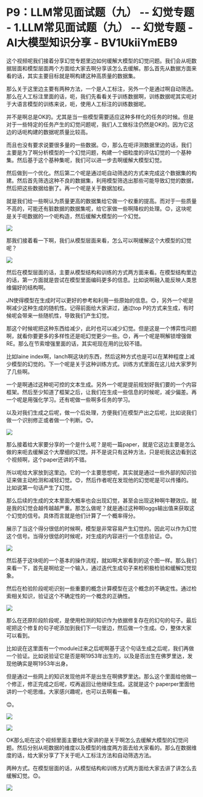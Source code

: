 # P9：LLM常见面试题（九） -- 幻觉专题 - 1.LLM常见面试题（九） -- 幻觉专题 - AI大模型知识分享 - BV1UkiiYmEB9

这个视频呢我们接着分享幻觉专题里边如何缓解大模型的幻觉问题。我们会从呃数据层面和模型层面两个方面给大家去啊分享该怎么去缓解。那么首先从数据方面来看的话，其实主要目标就是啊构建这种高质量的数据集。

那么关于这里边主要有两种方法，一个是人工标注，另外一个是通过啊自动筛选。那么在人工标注里面的话，呃，我们先看看关于训练数据啊，训练数据呢其实呃对于大语言模型的训练来说，呃，使用人工标注的训练数据呢。

并不是啊总是OK的。尤其是当一些模型需要适应这种多样化的任务的时候。但是对于一些特定的任务产生的幻觉问题呢，我们人工做标注仍然是OK的。因为它这边的话呃构建的数据呢质量比较高。

而且也没有要求说要很多量的一些数据。😊，那么在呃评测数据里边的话，我们主要是为了啊分析模型的一个幻觉问题，构建一个细粒度的评估幻觉的一个基种集。然后基于这个基种集呢，我们可以进一步去啊缓解大模型幻觉。

然后做到一个优化。然后第二个呢是通过呃自动筛选的方式来完成这个数据集的构建。然后首先筛选这种不良的数据集，利用模型筛选出那些可能导致幻觉的数据，然后把这些数据给删了。再一个呢是关于数据加权。

就是我们给一些啊认为质量更高的数据集给它做一个权重的提高。而对于一些质量不高的，可能还有脏数据的数据集呢，给它家做一些啊降权的处理。😊，这块呢是关于呃数据的一个呃构造，然后缓解大模型的一个幻觉。



![](img/6ec633e7952c506bea62013b2978f7b6_1.png)

那我们接着看一下啊，我们从模型层面来看，怎么可以啊缓解这个大模型的幻觉呢？

![](img/6ec633e7952c506bea62013b2978f7b6_3.png)

然后在模型层面的话，主要从模型结构和训练的方式两方面来看。在模型结构里边的话，第一方面就是尝试在模型里面编码更多的信息。比如说啊融入能反映人类思维偏好的结构啊。

JN使得模型在生成时可以更好的参考和利用一些原始的信息。😊，另外一个呢是啊减少这种生成的随机性。记得前面给大家讲过，通过top P的方式来生成，有时候呢会带来一些随机性，导致我们产生幻觉。

那这个时候呢把这种东西给减少，此时也可以减少幻觉。但是这是一个博弈性问题啊，就看你要更多的多样性还是呃幻觉更少一些。😊，再一个呢是啊解锁增强做RE。那么在节索增强里面的话，其实呃现在用的比较不错。

比如laine index啊，lanch啊这块的东西，然后这种方式也是可以在某种程度上减少模型的幻觉的。下一个呢是关于这种训练方式。训练方式里面在这儿给大家罗列了几些啊。

一个是啊通过这种呃可控的文本生成。另外一个呢是提前规划好我们要的一个内容框架。然后至少知道了框架之后，让我们在生成一些信息的时候呢，减少偏差。再一个呢是用强化学习。还有呢做一些啊多任务的学习。

以及对我们生成之后呢，做一个后处理，方便我们在模型产出之后呢，比如说我们做一个识别修正或者做一个判断。😊。



![](img/6ec633e7952c506bea62013b2978f7b6_5.png)

那么接着给大家要分享的一个是什么呢？是呃一篇paper，就是它这边主要是怎么做的来呃去缓解这个大摩细的幻觉。并不是说只有这种方法，只是呃我这边看到这个视频啊，这个paper还讲的不错。

所以呢给大家放到这里边。它的一个主要思想呢，其实就是通过一些外部的知识验证来做主动检测和减轻幻觉。😊，然后作者呢在发现他的幻觉呢是可以传播的。比如说第一句话产生了幻觉。

那么后续的生成的文本里面大概率也会出现幻觉，甚至会出现这种啊牛鞭效应。就是我的幻觉会越传越越严重。那怎么做呢？就是通过这种啊loggs输出值来获取这个幻觉的信号。具体而言就是他们计算了一个概率得分。

展示了当这个得分很低的时候啊，模型是非常容易产生幻觉的。因此可以作为幻觉这个信号。当得分很低的时候呢，对生成的内容进行一个信息验证。😊。



![](img/6ec633e7952c506bea62013b2978f7b6_7.png)

然后基于这块呃的一个基本的操作流程，就如啊大家看到的这个图一样。那么我们来看一下，首先是啊给定一个输入，通过迭代生成句子来检积极检验和缓解幻觉现象。

然后在检验阶段呢呃识别一些重要的概念计算模型在这个概念的不确定性。通过检索相关知识，验证这个不确定性的一个概念的正确性。



![](img/6ec633e7952c506bea62013b2978f7b6_9.png)

那么在还原阶段阶段呢，是使用检测的知识作为依据修复存在的幻句的句子。最后呢把这个修复的句子呢添加到我们下一句里边，然后做一个生成。😊，整体大家可以看到。

比如说在这里面有一个module过来之后呢啊基于这个句话生成之后呢，我们再做一个验证。比如说验证它是否是啊1953年出生的，以及是否出生在佛罗里达，发现他确实是啊1953年出身。

但是通过一些网上的知识发现他并不是出生在啊佛罗里达。那么这个里面给他做一个修正，修正完成之后呢，哎再返回让他继续生成。这就是这个 paperper里面他讲的一个呃思维。大家感兴趣呢，也可以去啊看一看。

😊。

![](img/6ec633e7952c506bea62013b2978f7b6_11.png)

![](img/6ec633e7952c506bea62013b2978f7b6_12.png)

OK那么呃在这个视频里面主要给大家讲的是关于啊怎么去缓解大模型的幻觉问题。然后分别从呃数据的维度以及模型的维度两方面去给大家看的。那么在数据维度的话，给大家分享了下关于呃人工标注方法和自动筛选方法。

两种方式。在模型层面的话，从模型结构和训练方式两方面给大家去讲了讲怎么去缓解幻觉。😊。

![](img/6ec633e7952c506bea62013b2978f7b6_14.png)